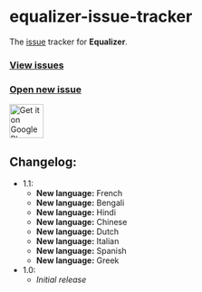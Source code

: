 equalizer-issue-tracker
===

The [issue][I] tracker for **Equalizer**.

### [View issues][I]
### [Open new issue][N]

<a href="https://play.google.com/store/apps/details?id=eu.pinpong.equalizer">
	<img alt="Get it on Google Play" src="https://play.google.com/intl/en_us/badges/images/generic/en-play-badge.png" height="60" />
</a>

Changelog:
---

* 1.1:
  * **New language:** French
  * **New language:** Bengali
  * **New language:** Hindi
  * **New language:** Chinese
  * **New language:** Dutch
  * **New language:** Italian
  * **New language:** Spanish
  * **New language:** Greek
* 1.0:
  * *Initial release*

[I]: https://github.com/pinpong/equalizer-issue-tracker/issues
[N]: https://github.com/pinpong/equalizer-issue-tracker/issues/new
